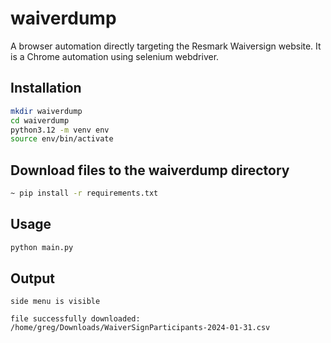 # waiverdump

A browser automation directly targeting the Resmark Waiversign website.  It is a Chrome automation using selenium webdriver.

## Installation

```bash
mkdir waiverdump
cd waiverdump
python3.12 -m venv env
source env/bin/activate
```

## Download files to the waiverdump directory

```bash
~ pip install -r requirements.txt
```

## Usage

```bash
python main.py
```

## Output
```
side menu is visible
 
file successfully downloaded: /home/greg/Downloads/WaiverSignParticipants-2024-01-31.csv
```
